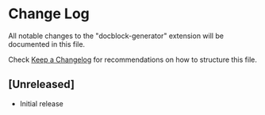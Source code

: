 # Change Log
All notable changes to the "docblock-generator" extension will be documented in this file.

Check [Keep a Changelog](http://keepachangelog.com/) for recommendations on how to structure this file.

## [Unreleased]
- Initial release